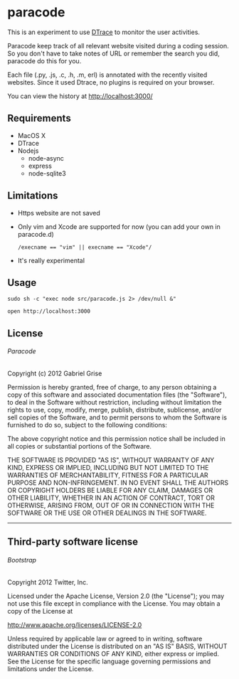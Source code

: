 paracode
=============

This is an experiment to use [DTrace](http://en.wikipedia.org/wiki/DTrace) to monitor the user activities. 

Paracode keep track of all relevant website visited during a coding session. So you don't have to take notes of URL or remember the search you did, paracode do this for you.

Each file (.py, .js, .c, .h, .m, erl) is annotated with the recently visited websites. Since it used Dtrace, no plugins is required on your browser.

You can view the history at [http://localhost:3000/](http://localhost:3000/)


Requirements
-----------

- MacOS X
- DTrace
- Nodejs
	- node-async
	- express
	- node-sqlite3

Limitations
-----------
- Https website are not saved
- Only vim and Xcode are supported for now (you can add your own in paracode.d)
	
	 `/execname == "vim" || execname == "Xcode"/`

- It's really experimental


Usage
-----------
`sudo sh -c "exec node src/paracode.js 2> /dev/null &"`

`open http://localhost:3000`

License
-----------

###### Paracode ######

Copyright (c) 2012 Gabriel Grise <ggrise at ggri.se>

Permission is hereby granted, free of charge, to any person obtaining a copy of this software and associated documentation files (the "Software"), to deal in the Software without restriction, including without limitation the rights to use, copy, modify, merge, publish, distribute, sublicense, and/or sell copies of the Software, and to permit persons to whom the Software is furnished to do so, subject to the following conditions:

The above copyright notice and this permission notice shall be included in all copies or substantial portions of the Software.

THE SOFTWARE IS PROVIDED "AS IS", WITHOUT WARRANTY OF ANY KIND, EXPRESS OR IMPLIED, INCLUDING BUT NOT LIMITED TO THE WARRANTIES OF MERCHANTABILITY, FITNESS FOR A PARTICULAR PURPOSE AND NON-INFRINGEMENT. IN NO EVENT SHALL THE AUTHORS OR COPYRIGHT HOLDERS BE LIABLE FOR ANY CLAIM, DAMAGES OR OTHER LIABILITY, WHETHER IN AN ACTION OF CONTRACT, TORT OR OTHERWISE, ARISING FROM, OUT OF OR IN CONNECTION WITH THE SOFTWARE OR THE USE OR OTHER DEALINGS IN THE SOFTWARE.


----------------------------------------------------------

Third-party software license
------------------

###### Bootstrap ######

Copyright 2012 Twitter, Inc.

Licensed under the Apache License, Version 2.0 (the "License"); you may not use this file except in compliance with the License. You may obtain a copy of the License at

http://www.apache.org/licenses/LICENSE-2.0

Unless required by applicable law or agreed to in writing, software distributed under the License is distributed on an "AS IS" BASIS, WITHOUT WARRANTIES OR CONDITIONS OF ANY KIND, either express or implied.
See the License for the specific language governing permissions and limitations under the License.
